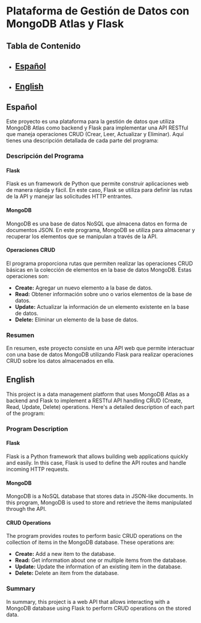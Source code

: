 # Plataforma de Gestión de Datos con MongoDB Atlas y Flask

## Tabla de Contenido
- ## [Español](#español)
- ## [English](#english)

<a name="español"></a>
## Español

  Este proyecto es una plataforma para la gestión de datos que utiliza MongoDB Atlas como backend y Flask para implementar una API RESTful que maneja operaciones CRUD (Crear, Leer, Actualizar y Eliminar). Aquí tienes una descripción detallada de cada parte del programa:
  
  ### Descripción del Programa
  
  #### Flask
  Flask es un framework de Python que permite construir aplicaciones web de manera rápida y fácil. En este caso, Flask se utiliza para definir las rutas de la API y manejar las solicitudes HTTP entrantes.
  
  #### MongoDB
  MongoDB es una base de datos NoSQL que almacena datos en forma de documentos JSON. En este programa, MongoDB se utiliza para almacenar y recuperar los elementos que se manipulan a través de la API.
  
  #### Operaciones CRUD
  El programa proporciona rutas que permiten realizar las operaciones CRUD básicas en la colección de elementos en la base de datos MongoDB. Estas operaciones son:
  
  - **Create:** Agregar un nuevo elemento a la base de datos.
  - **Read:** Obtener información sobre uno o varios elementos de la base de datos.
  - **Update:** Actualizar la información de un elemento existente en la base de datos.
  - **Delete:** Eliminar un elemento de la base de datos.
  
  ### Resumen
  En resumen, este proyecto consiste en una API web que permite interactuar con una base de datos MongoDB utilizando Flask para realizar operaciones CRUD sobre los datos almacenados en ella.

<a name="english"></a>
## English
  
  This project is a data management platform that uses MongoDB Atlas as a backend and Flask to implement a RESTful API handling CRUD (Create, Read, Update, Delete) operations. Here's a detailed description of each part of the program:
  
  ### Program Description
  
  #### Flask
  Flask is a Python framework that allows building web applications quickly and easily. In this case, Flask is used to define the API routes and handle incoming HTTP requests.
  
  #### MongoDB
  MongoDB is a NoSQL database that stores data in JSON-like documents. In this program, MongoDB is used to store and retrieve the items manipulated through the API.
  
  #### CRUD Operations
  The program provides routes to perform basic CRUD operations on the collection of items in the MongoDB database. These operations are:
  
  - **Create:** Add a new item to the database.
  - **Read:** Get information about one or multiple items from the database.
  - **Update:** Update the information of an existing item in the database.
  - **Delete:** Delete an item from the database.
  
  ### Summary
  In summary, this project is a web API that allows interacting with a MongoDB database using Flask to perform CRUD operations on the stored data.
